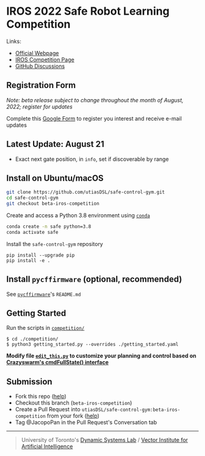 # IROS 2022 Safe Robot Learning Competition

Links:
- [Official Webpage](https://www.dynsyslab.org/iros-2022-safe-robot-learning-competition/)
- [IROS Competition Page](https://iros2022.org/program/competition/#toggle-id-8)
- [GitHub Discussions](https://github.com/utiasDSL/safe-control-gym/discussions/categories/iros-2022-competition)

## Registration Form

*Note: beta release subject to change throughout the month of August, 2022; register for updates*

Complete this [Google Form](https://forms.gle/vEmVK99n1SyaE4Zw9) to register you interest and receive e-mail updates

## Latest Update: August 21
- Exact next gate position, in `info`, set if discoverable by range

## Install on Ubuntu/macOS

```bash
git clone https://github.com/utiasDSL/safe-control-gym.git
cd safe-control-gym
git checkout beta-iros-competition
```

Create and access a Python 3.8 environment using
[`conda`](https://docs.conda.io/projects/conda/en/latest/user-guide/install/index.html)

```bash
conda create -n safe python=3.8
conda activate safe
```

Install the `safe-control-gym` repository 

```
pip install --upgrade pip
pip install -e .
```

## Install `pycffirmware` (optional, recommended) 

See [`pycffirmware`](https://github.com/utiasDSL/pycffirmware)'s `README.md`



## Getting Started
Run the scripts in [`competition/`](https://github.com/utiasDSL/safe-control-gym/tree/main/competition)
```
$ cd ./competition/
$ python3 getting_started.py --overrides ./getting_started.yaml
```
**Modify file [`edit_this.py`](https://github.com/utiasDSL/safe-control-gym/blob/beta-iros-competition/competition/edit_this.py) to customize your planning and control based on [Crazyswarm's cmdFullState() interface](https://crazyswarm.readthedocs.io/en/latest/api.html#pycrazyswarm.crazyflie.Crazyflie.cmdFullState)**

## Submission

- Fork this repo ([help](https://docs.github.com/en/get-started/quickstart/fork-a-repo))
- Checkout this branch (`beta-iros-competition`)
- Create a Pull Request into `utiasDSL/safe-control-gym:beta-iros-competition` from your fork ([help](https://docs.github.com/en/pull-requests/collaborating-with-pull-requests/proposing-changes-to-your-work-with-pull-requests/creating-a-pull-request-from-a-fork))
- Tag @JacopoPan in the Pull Request's Conversation tab

-----
> University of Toronto's [Dynamic Systems Lab](https://github.com/utiasDSL) / [Vector Institute for Artificial Intelligence](https://github.com/VectorInstitute)

